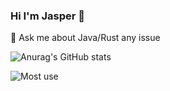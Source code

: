 ### Hi I'm Jasper 👋

<!--
**XiaoZiShan/XiaoZiShan** is a ✨ _special_ ✨ repository because its `README.md` (this file) appears on your GitHub profile.

Here are some ideas to get you started:

- 🔭 I’m currently working on ...
- 🌱 I’m currently learning ...
- 👯 I’m looking to collaborate on ...
- 🤔 I’m looking for help with ...
- 💬 Ask me about ...
- 📫 How to reach me: ...
- 😄 Pronouns: ...
- ⚡ Fun fact: ...
-->

💬 Ask me about Java/Rust any issue

![Anurag's GitHub stats](https://github-readme-stats.vercel.app/api?username=XiaoZiShan&show=reviews,discussions_started,discussions_answered,prs_merged,prs_merged_percentage&theme=vue)


![Most use](https://github-readme-stats.vercel.app/api/top-langs/?username=XiaoZiShan&layout=compact&theme=vue)
